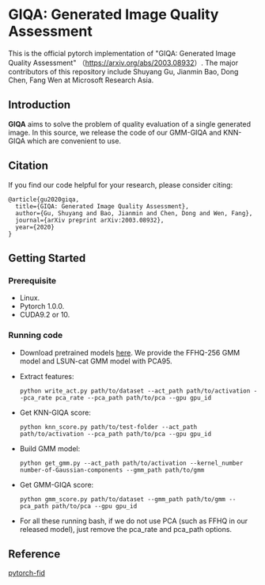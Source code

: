 # GIQA: Generated Image Quality Assessment
This is the official pytorch implementation of "GIQA: Generated Image Quality Assessment" （<https://arxiv.org/abs/2003.08932>）. The major contributors of this repository include Shuyang Gu, Jianmin Bao, Dong Chen, Fang Wen at Microsoft Research Asia.

## Introduction

**GIQA** aims to solve the problem of quality evaluation of a single generated image. In this source, we release the code of our GMM-GIQA and KNN-GIQA which are convenient to use.

## Citation
If you find our code  helpful for your research, please consider citing:
```
@article{gu2020giqa,
  title={GIQA: Generated Image Quality Assessment},
  author={Gu, Shuyang and Bao, Jianmin and Chen, Dong and Wen, Fang},
  journal={arXiv preprint arXiv:2003.08932},
  year={2020}
} 
```

## Getting Started

### Prerequisite
- Linux.
- Pytorch 1.0.0.
- CUDA9.2 or 10.

### Running code
- Download pretrained models [here](https://drive.google.com/drive/folders/17fAzhyQGXwgSJYO1PhmbnSl72FAE4VCJ?usp=sharing).  We provide the FFHQ-256 GMM model and LSUN-cat GMM model with PCA95.

- Extract features:

  ```
  python write_act.py path/to/dataset --act_path path/to/activation --pca_rate pca_rate --pca_path path/to/pca --gpu gpu_id
  ```
- Get KNN-GIQA score:

  ```
  python knn_score.py path/to/test-folder --act_path path/to/activation --pca_path path/to/pca --gpu gpu_id
  ```
- Build GMM model:

  ```
  python get_gmm.py --act_path path/to/activation --kernel_number number-of-Gaussian-components --gmm_path path/to/gmm
  ```
- Get GMM-GIQA score:

  ```
  python gmm_score.py path/to/dataset --gmm_path path/to/gmm --pca_path path/to/pca --gpu gpu_id
  ```

- For all these running bash, if we do not use PCA (such as FFHQ in our released model), just remove the pca_rate and pca_path options.


## Reference

[pytorch-fid](https://github.com/mseitzer/pytorch-fid)

